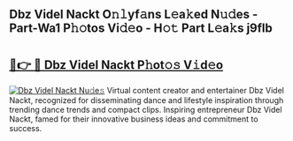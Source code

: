 ## Dbz Videl Nackt O𝚗𝚕yf𝚊ns L𝚎a𝚔ed N𝚞𝚍es - Part-Wa1 P𝚑𝚘tos Vi𝚍𝚎o - H𝚘𝚝 Part L𝚎a𝚔s j9flb

# <h2><a href="http://kf27b2f.oniu.top/?m=Dbz+Videl+Nackt">🔗👉 🔴 Dbz Videl Nackt P𝚑ot𝚘𝚜 V𝚒d𝚎o</a></h2>

[![Dbz Videl Nackt Nu𝚍e𝚜](https://i.imgur.com/0qMVB7G.gif)](http://kf27b2f.oniu.top/?m=Dbz+Videl+Nackt)
Virtual content creator and entertainer Dbz Videl Nackt, recognized for disseminating dance and lifestyle inspiration through trending dance trends and compact clips. Inspiring entrepreneur Dbz Videl Nackt, famed for their innovative business ideas and commitment to success.  
